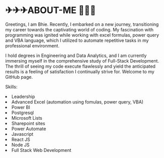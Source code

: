 <h1>✈✈✈ABOUT-ME 🚀🚀🚀</h1>

<p>Greetings, I am Bhie. Recently, I embarked on a new journey, transitioning my career towards the captivating world of coding. My fascination with programming was ignited while working with excel formulas, power query and VBA language, which I utilized to automate repetitive tasks in my professional environment.</p>

<p>I hold degrees in Engineering and Data Analytics, and I am currently immersing myself in the comprehensive study of Full-Stack Development. The thrill of seeing my code execute flawlessly and yield the anticipated results is a feeling of satisfaction I continually strive for. Welcome to my GitHub page.</p>

Skills:
<li>Leadership</li>
<li>Advanced Excel (automation using fomulas, power query, VBA)</li>
<li>Power BI</li>
<li>Postgresql</li>
<li>Microsoft Lists</li>
<li>Sharepoint sites</li>
<li>Power Automate</li>
<li>Javascript</li>
<li>React JS</li>
<li>Node JS</li>
<li>Full Stack Web Development</li>
